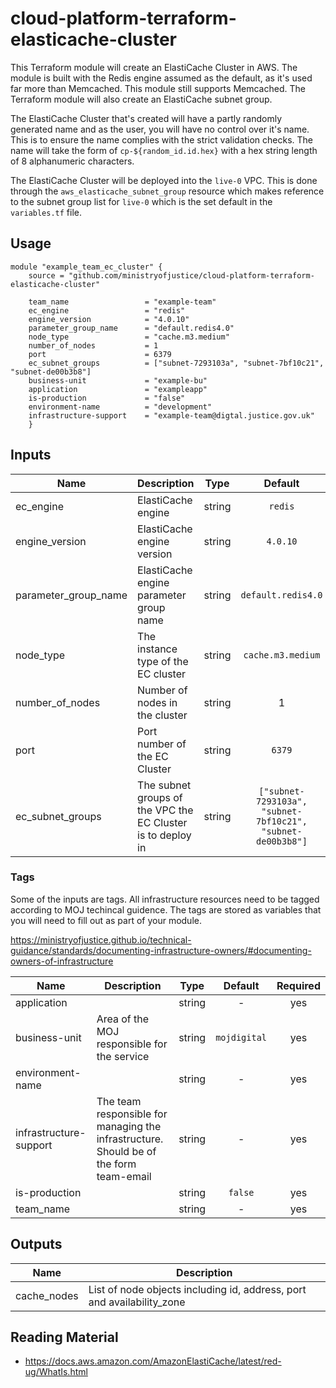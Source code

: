 # cloud-platform-terraform-elasticache-cluster
This Terraform module will create an ElastiCache Cluster in AWS. The module is built with the Redis engine assumed as the default, as it's used far more than Memcached. This module still supports Memcached. The Terraform module will also create an ElastiCache subnet group.

The ElastiCache Cluster that's created will have a partly randomly generated name and as the user, you will have no control over it's name. This is to ensure the name complies with the strict validation checks. The name will take the form of `cp-${random_id.id.hex}` with a hex string length of 8 alphanumeric characters.

The ElastiCache Cluster will be deployed into the `live-0` VPC. This is done through the `aws_elasticache_subnet_group` resource which makes reference to the subnet group list for `live-0` which is the set default in the `variables.tf` file.

## Usage

```hcl
module "example_team_ec_cluster" {
    source = "github.com/ministryofjustice/cloud-platform-terraform-elasticache-cluster"

    team_name                 = "example-team"
    ec_engine                 = "redis"
    engine_version            = "4.0.10"
    parameter_group_name      = "default.redis4.0"
    node_type                 = "cache.m3.medium"
    number_of_nodes           = 1
    port                      = 6379
    ec_subnet_groups          = ["subnet-7293103a", "subnet-7bf10c21", "subnet-de00b3b8"]
    business-unit             = "example-bu"
    application               = "exampleapp"
    is-production             = "false"
    environment-name          = "development"
    infrastructure-support    = "example-team@digtal.justice.gov.uk"
    }
```
## Inputs

| Name | Description | Type | Default | Required |
|------|-------------|:----:|:-----:|:-----:|
| ec_engine | ElastiCache engine | string | `redis` | no |
| engine_version | ElastiCache engine version | string | `4.0.10` | no |
| parameter_group_name | ElastiCache engine parameter group name| string | `default.redis4.0` | no |
| node_type | The instance type of the EC cluster | string | `cache.m3.medium` | no |
| number_of_nodes | Number of nodes in the cluster | string | 1 | no
| port | Port number of the EC Cluster | string | `6379` | no |
| ec_subnet_groups | The subnet groups of the VPC the EC Cluster is to deploy in | string | `["subnet-7293103a", "subnet-7bf10c21", "subnet-de00b3b8"]` | no |


### Tags

Some of the inputs are tags. All infrastructure resources need to be tagged according to MOJ techincal guidence. The tags are stored as variables that you will need to fill out as part of your module.

https://ministryofjustice.github.io/technical-guidance/standards/documenting-infrastructure-owners/#documenting-owners-of-infrastructure

| Name | Description | Type | Default | Required |
|------|-------------|:----:|:-----:|:-----:|
| application |  | string | - | yes |
| business-unit | Area of the MOJ responsible for the service | string | `mojdigital` | yes |
| environment-name |  | string | - | yes |
| infrastructure-support | The team responsible for managing the infrastructure. Should be of the form team-email | string | - | yes |
| is-production |  | string | `false` | yes |
| team_name |  | string | - | yes |

## Outputs

| Name | Description |
|------|-------------|
| cache_nodes | List of node objects including id, address, port and availability_zone |


## Reading Material

- https://docs.aws.amazon.com/AmazonElastiCache/latest/red-ug/WhatIs.html

